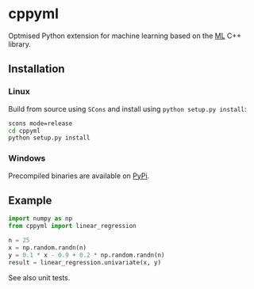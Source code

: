 # cppyml

Optmised Python extension for machine learning based on the [ML](https://github.com/romanwerpachowski/ML) C++ library.

## Installation

### Linux

Build from source using `SCons` and install using `python setup.py install`:

```bash
scons mode=release
cd cppyml
python setup.py install
```

### Windows

Precompiled binaries are available on [PyPi](https://pypi.org/project/cppyml/).

## Example

```python
import numpy as np
from cppyml import linear_regression

n = 25
x = np.random.randn(n)
y = 0.1 * x - 0.9 + 0.2 * np.random.randn(n)
result = linear_regression.univariate(x, y)
```

See also unit tests.